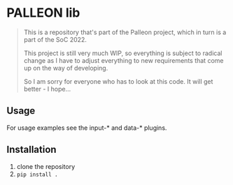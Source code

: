 # PALLEON lib

> This is a repository that's part of the Palleon project, which in turn is a part of the SoC 2022.
>
> This project is still very much WIP, so everything is subject to radical change as I have to
> adjust everything to new requirements that come up on the way of developing.
>
> So I am sorry for everyone who has to look at this code. It will get better - I hope...

## Usage

For usage examples see the input-* and data-* plugins.

## Installation

1. clone the repository
2. `pip install .`
